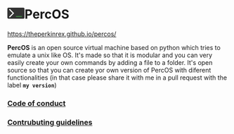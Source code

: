 # <img src="PercOS.png" height=25>PercOS
https://theperkinrex.github.io/percos/

**PercOS** is an open source virtual machine based on python which tries to emulate a unix like OS. It's made so that it is modular and you can very easily create your own commands by adding a file to a folder. It's open source so that you can create yor own version of PercOS with diferent functionalities (in that case please share it with me in a pull request with the label **`my version`**)

### [Code of conduct](CODE_OF_CONDUCT.md)
### [Contrubuting guidelines](CONTRIBUTING.md)
